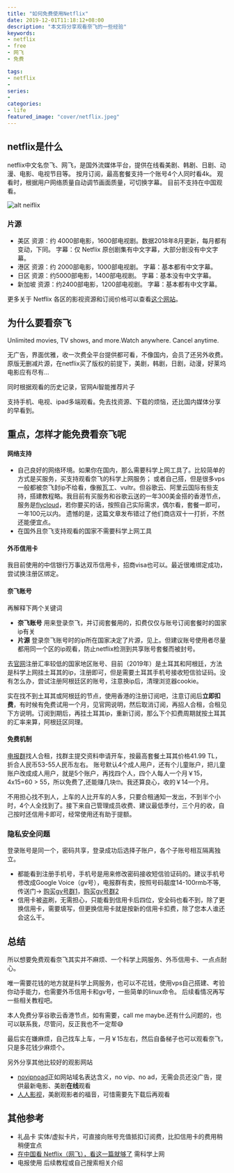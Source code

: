 ```yaml
---
title: "如何免费使用Netflix"
date: 2019-12-01T11:18:12+08:00
description: "本文将分享观看奈飞的一些经验"
keywords:
- netflix
- free
- 网飞
- 免费

tags:
- netflix
-
series:
-
categories:
- life
featured_image: "cover/netflix.jpeg"
---
```


## netflix是什么
netflix中文名奈飞、网飞，是国外流媒体平台，提供在线看美剧、韩剧、日剧、动漫、电影、电视节目等。
按月订阅，最高套餐支持一个账号4个人同时看4k。
观看时，根据用户网络质量自动调节画面质量，可切换字幕。
目前不支持在中国观看。

![alt neiflix](https://betterme.xin/images/netflix_full.png "我的奈飞首页")

### 片源
- 美区
资源：约 4000部电影，1600部电视剧。数据2018年8月更新，每月都有变动，下同。
字幕：仅 Netflix 原创剧集有中文字幕，大部分剧没有中文字幕。
- 港区
资源：约 2000部电影，1000部电视剧。
字幕：基本都有中文字幕。
- 日区
资源：约5000部电影，1400部电视剧。
字幕：基本没有中文字幕。
- 新加坡
资源：约2400部电影，1200部电视剧。
字幕：基本都有中文字幕。

更多关于 Netflix 各区的影视资源和订阅价格可以查看[这个网站](http://unogs.com/countrydetail/)。


## 为什么要看奈飞

Unlimited movies, TV shows, and more.Watch anywhere. Cancel anytime.

无广告，界面优雅，收一次费全平台提供都可看，不像国内，会员了还另外收费。原版无删减片源，在netflix买了版权的前提下，美剧，韩剧，日剧，动漫，好莱坞电影应有尽有...

同时根据观看的历史记录，官网Ai智能推荐片子

支持手机、电视、ipad多端观看。免去找资源、下载的烦恼，还比国内媒体分享的早看到。

## 重点，怎样才能免费看奈飞呢
#### 网络支持
   * 自己良好的网络环境。如果你在国内，那么需要科学上网工具了。比较简单的方式是买服务，买支持观看奈飞的科学上网服务；
或者自己搭，但是很多vps一般都被奈飞封ip不给看，像搬瓦工、vultr。但谷歌云、阿里云国际有些支持，搭建教程略。我目前有买服务和谷歌云送的一年300美金搭的香港节点，
服务是[flycloud](https://www.flycloud.best/auth/register?code=Jjxk)，若你要买的话，按照自己实际需求，偶尔看，套餐一即可，一年100元以内。
遗憾的是，这篇文章发布错过了他们商店双十一打折，不然还能便宜点。
   * 在国外且奈飞支持观看的国家不需要科学上网工具
  
#### 外币信用卡

   我目前使用的中信银行万事达双币信用卡，招商visa也可以。最近很难绑定成功，尝试换注册区绑定。

#### 奈飞账号

   再解释下两个关键词
   - **奈飞账号**
   用来登录奈飞，并订阅套餐用的，扣费仅仅与账号订阅套餐时的国家ip有关
   - **片源**
   登录奈飞账号时的ip所在国家决定了片源，见上。但建议账号使用者尽量都用同一个区的ip观看，防止netflix检测到共享账号套餐而被封号。

   去[官网](https://netflix.com)注册汇率较低的国家地区账号、目前（2019年）是土耳其和阿根廷，方法是科学上网挂土耳其的ip，注册即可，但是需要土耳其手机号接收短信验证码。没有怎么办，尝试注册阿根廷区的账号，注意换ip后，清理浏览器cookie。

   实在找不到土耳其或阿根廷的节点，使用香港的注册订阅吧，注意订阅后**立即扣费**，有时候有免费试用一个月，见官网说明，然后取消订阅，再招人合租，合租见下方说明。订阅到期后，再挂土耳其ip，重新订阅，那么下个扣费周期就按土耳其的汇率来算，阿根廷区同理。
   
#### 免费机制
   [电报群](https://t.me/hezu1)找人合租，找群主提交资料申请开车，按最高套餐土耳其价格41.99 TL，折合人民币53-55人民币左右。
   账号默认4个成人用户，还有个儿童账户，把儿童账户改成成人用户，就是5个账户，再找四个人，四个人每人一个月￥15，4x15=60 > 55，所以免费了,还能赚几块🤓。我还算良心，收的￥14一个月。
   
   不用担心找不到人，上车的人比开车的人多，只要合租通知一发出，不到半个小时，4个人全找到了。接下来自己管理成员收费、建议最低季付，三个月的收，自己按时还信用卡即可，经常使用还有助于提额。
   
### 隐私安全问题
   登录账号是同一个，密码共享，登录成功后选择子账户，各个子账号相互隔离独立。
   - 都能看到注册手机号，手机号是用来修改密码接收短信验证码的。建议手机号修改成Google Voice（gv号），电报群有卖，按照号码靓度14-100rmb不等,传送门->
   [购买gv号群1](https://t.me/GoogleVoiceShop)，[购买gv号群2](https://t.me/googlevoice001/32296
)
   - 信用卡被盗刷，无需担心，只能看到信用卡后四位，安全码也看不到，除了更换信用卡，需要填写，但更换信用卡就是按新的信用卡扣费，除了您本人谁还会这么干。

## 总结
所以想要免费观看奈飞其实并不麻烦、一个科学上网服务、外币信用卡、一点点耐心。

唯一需要花钱的地方就是科学上网服务，也可以不花钱，使用vps自己搭建、考验你动手能力，也需要外币信用卡和gv号，一些简单的linux命令。
后续看情况再写一些相关教程吧。

本人免费分享谷歌云香港节点，如有需要，call me maybe.还有什么问题的，也可以联系我，尽管问，反正我也不一定帮😅

最后实在嫌麻烦，自己找车上车，一月￥15左右，然后自备梯子也可以观看奈飞，只是多花钱少麻烦个。

另外分享其他比较好的观影网站
- [novipnoad](https://www.novipnoad.com/)正如网站域名表达含义，no vip、no ad，无需会员还没广告，提供最新电影、美剧**在线**观看
- [人人影视](http://app.rrys.tv/)，美剧观影者的福音，可惜需要先下载后再观看

## 其他参考
- 礼品卡 实体/虚拟卡片，可直接向账号充值抵扣订阅费，比扣信用卡的费用稍稍便宜点
- [在中国看 Netflix（网飞），看这一篇就够了](https://blog.shuziyimin.org/16) 需科学上网
- 电报使用 后续教程或自己搜索相关介绍